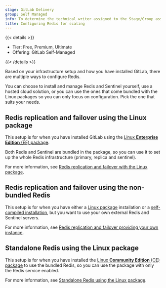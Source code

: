```yaml
---
stage: GitLab Delivery
group: Self Managed
info: To determine the technical writer assigned to the Stage/Group associated with this page, see https://handbook.gitlab.com/handbook/product/ux/technical-writing/#assignments
title: Configuring Redis for scaling
---
```


{{< details >}}

- Tier: Free, Premium, Ultimate
- Offering: GitLab Self-Managed

{{< /details >}}

Based on your infrastructure setup and how you have installed GitLab, there are
multiple ways to configure Redis.

You can choose to install and manage Redis and Sentinel yourself, use a hosted
cloud solution, or you can use the ones that come bundled with the Linux
packages so you can only focus on configuration. Pick the one that suits your needs.

## Redis replication and failover using the Linux package

This setup is for when you have installed GitLab using the
[Linux **Enterprise Edition** (EE) package](https://about.gitlab.com/install/?version=ee).

Both Redis and Sentinel are bundled in the package, so you can use it to set up the whole Redis infrastructure (primary,
replica and sentinel).

For more information, see [Redis replication and failover with the Linux package](replication_and_failover.md).

## Redis replication and failover using the non-bundled Redis

This setup is for when you have either a [Linux package](https://about.gitlab.com/install/) installation or a
[self-compiled installation](../../install/installation.md), but you want to use your own external Redis and Sentinel
servers.

For more information, see [Redis replication and failover providing your own instance](replication_and_failover_external.md).

## Standalone Redis using the Linux package

This setup is for when you have installed the
[Linux **Community Edition** (CE) package](https://about.gitlab.com/install/?version=ce)
to use the bundled Redis, so you can use the package with only the Redis service enabled.

For more information, see [Standalone Redis using the Linux package](standalone.md).
